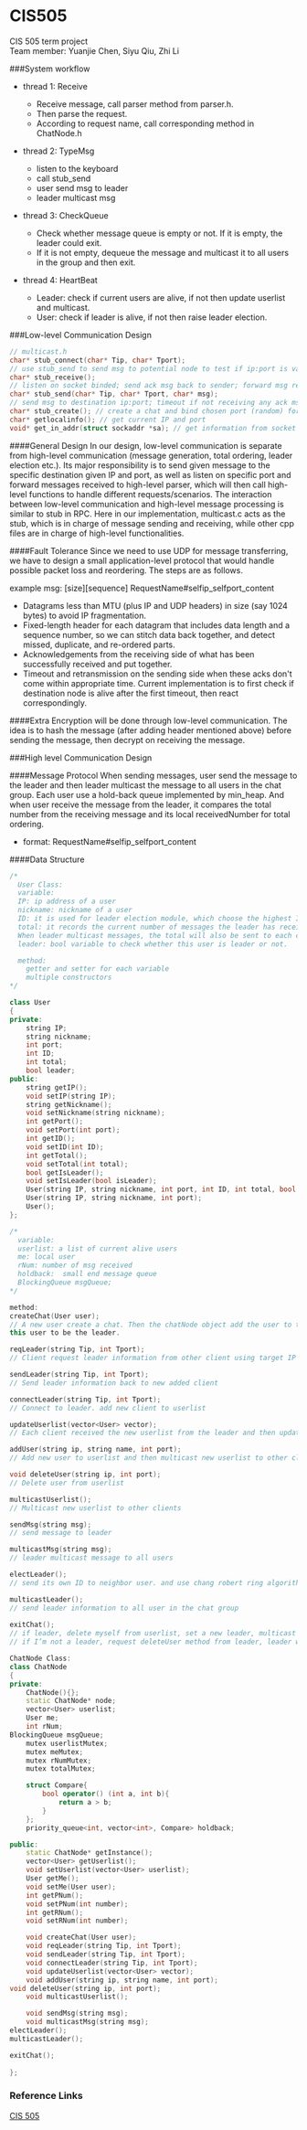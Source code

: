 # CIS505
CIS 505 term project<br/>
Team member: Yuanjie Chen, Siyu Qiu, Zhi Li

###System workflow
- thread 1: Receive
    - Receive message, call parser method from parser.h.
    - Then parse the request. 
    - According to request name, call corresponding method in ChatNode.h

- thread 2: TypeMsg
    - listen to the keyboard
    - call stub_send
    - user send msg to leader	
    - leader multicast msg

- thread 3: CheckQueue
    - Check whether message queue is empty or not. If it is empty, the leader could exit.
    - If it is not empty, dequeue the message and multicast it to all users in the group and then exit.

- thread 4: HeartBeat
    - Leader: check if current users are alive, if not then update userlist and multicast. 
    - User: check if leader is alive, if not then raise leader election.


###Low-level Communication Design
```C
// multicast.h
char* stub_connect(char* Tip, char* Tport);  
// use stub_send to send msg to potential node to test if ip:port is valid, then use stub_create to bind a port for listener
char* stub_receive();
// listen on socket binded; send ack msg back to sender; forward msg received to parser
char* stub_send(char* Tip, char* Tport, char* msg);
// send msg to destination ip:port; timeout if not receiving any ack msg back after 5s(arbitrary)
char* stub_create(); // create a chat and bind chosen port (random) for listener
char* getlocalinfo(); // get current IP and port
void* get_in_addr(struct sockaddr *sa); // get information from socket addr
```

####General Design
In our design, low-level communication is separate from high-level communication (message generation, total ordering, leader election etc.). Its major responsibility is to send given message to the specific destination given IP and port, as well as listen on specific port and forward messages received to high-level parser, which will then call high-level functions to handle different requests/scenarios. The interaction between low-level communication and high-level message processing is similar to stub in RPC. Here in our implementation, multicast.c acts as the stub, which is in charge of message sending and receiving, while other cpp files are in charge of high-level functionalities.  

####Fault Tolerance
Since we need to use UDP for message transferring, we have to design a small application-level protocol that would handle possible packet loss and reordering. The steps are as follows.


example msg: [size][sequence] RequestName#selfip_selfport_content


- Datagrams less than MTU (plus IP and UDP headers) in size (say 1024 bytes) to avoid IP fragmentation.
- Fixed-length header for each datagram that includes data length and a sequence number, so we can stitch data back together, and detect missed, duplicate, and re-ordered parts.
- Acknowledgements from the receiving side of what has been successfully received and put together.
- Timeout and retransmission on the sending side when these acks don't come within appropriate time. Current implementation is to first check if destination node is alive after the first timeout, then react correspondingly.

####Extra
Encryption will be done through low-level communication. The idea is to hash the message (after adding header mentioned above) before sending the message, then decrypt on receiving the message. 


###High level Communication Design

####Message Protocol
When sending messages, user send the message to the leader and then leader multicast the message to all users in the chat group. Each user use a hold-back queue implemented by min_heap. And when user receive the message from the leader, it compares the total number from the receiving message and its local receivedNumber for total ordering.
- format: RequestName#selfip_selfport_content

####Data Structure 
```C++
/*
  User Class: 
  variable:
  IP: ip address of a user
  nickname: nickname of a user
  ID: it is used for leader election module, which choose the highest ID as the new elected leader
  total: it records the current number of messages the leader has received. 
  When leader multicast messages, the total will also be sent to each client. It is used for total ordering.
  leader: bool variable to check whether this user is leader or not.

  method:
    getter and setter for each variable
    multiple constructors 
*/

class User
{
private:
	string IP; 
	string nickname; 
	int port;
	int ID;
	int total;
	bool leader;
public:
	string getIP();
	void setIP(string IP);
	string getNickname();
	void setNickname(string nickname);
	int getPort();
	void setPort(int port);
	int getID();
	void setID(int ID);
	int getTotal();
	void setTotal(int total);
	bool getIsLeader();
	void setIsLeader(bool isLeader);
	User(string IP, string nickname, int port, int ID, int total, bool isLeader);
	User(string IP, string nickname, int port);
	User();
};

/*
  variable:
  userlist: a list of current alive users
  me: local user
  rNum: number of msg received
  holdback:  small end message queue
  BlockingQueue msgQueue;
*/

method:
createChat(User user);
// A new user create a chat. Then the chatNode object add the user to the userlist and set
this user to be the leader.

reqLeader(string Tip, int Tport);
// Client request leader information from other client using target IP and port. 

sendLeader(string Tip, int Tport);
// Send leader information back to new added client

connectLeader(string Tip, int Tport);
// Connect to leader. add new client to userlist

updateUserlist(vector<User> vector);
// Each client received the new userlist from the leader and then update the new userlist.

addUser(string ip, string name, int port);
// Add new user to userlist and then multicast new userlist to other clients

void deleteUser(string ip, int port);
// Delete user from userlist

multicastUserlist();
// Multicast new userlist to other clients

sendMsg(string msg);
// send message to leader

multicastMsg(string msg);
// leader multicast message to all users

electLeader();
// send its own ID to neighbor user. and use chang robert ring algorithm to elect new leader

multicastLeader();
// send leader information to all user in the chat group
 
exitChat();
// if leader, delete myself from userlist, set a new leader, multicast new userlist it to all users. Then check message queue; if it is empty, exit. If it is not empty, wait until all messages has been multicasted to all users
// if I’m not a leader, request deleteUser method from leader, leader will multicast userlist. 

ChatNode Class:
class ChatNode
{
private:
	ChatNode(){};
	static ChatNode* node;
	vector<User> userlist;
	User me;
	int rNum;
BlockingQueue msgQueue;
	mutex userlistMutex;
	mutex meMutex;
	mutex rNumMutex;
	mutex totalMutex;

	struct Compare{
		bool operator() (int a, int b){
			return a > b;
		}
	};
	priority_queue<int, vector<int>, Compare> holdback;

public:
	static ChatNode* getInstance();
	vector<User> getUserlist();
	void setUserlist(vector<User> userlist);
	User getMe();
	void setMe(User user);
	int getPNum();
	void setPNum(int number);
	int getRNum();
	void setRNum(int number);

	void createChat(User user);
	void reqLeader(string Tip, int Tport);
	void sendLeader(string Tip, int Tport);
	void connectLeader(string Tip, int Tport);
	void updateUserlist(vector<User> vector);
	void addUser(string ip, string name, int port);
void deleteUser(string ip, int port);
	void multicastUserlist();

	void sendMsg(string msg);
	void multicastMsg(string msg);
electLeader();
multicastLeader();

exitChat();
	
};
```


### Reference Links
[CIS 505](http://www.cis.upenn.edu/~boonloo/cis505-sp15/)
